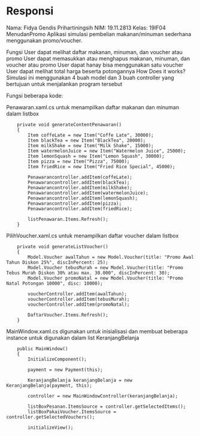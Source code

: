# Responsi
Nama: Fidya Gendis Prihartiningsih
NIM: 19.11.2813
Kelas: 19IF04
MenudanPromo
Aplikasi simulasi pembelian makanan/minuman sederhana menggunakan promo/voucher.

Fungsi
User dapat melihat daftar makanan, minuman, dan voucher atau promo
User dapat memasukkan atau menghapus makanan, minuman, dan voucher atau promo
User dapat hanay bisa menggunakan satu voucher
User dapat melihat total harga beserta potongannya
How Does it works?
Simulasi ini menggunakan 4 buah model dan 3 buah controller yang bertujuan untuk menjalankan program tersebut

Fungsi beberapa kode:

Penawaran.xaml.cs untuk menampilkan daftar makanan dan minuman dalam listbox

        private void generateContentPenawaran()
        {
            Item coffeLate = new Item("Coffe Late", 30000);
            Item blackTea = new Item("BlackTea", 20000);
            Item milkShake = new Item("Milk Shake", 15000);
            Item watermelonJuice = new Item("Watermelon Juice", 25000);
            Item lemonSquash = new Item("Lemon Squash", 30000);
            Item pizza = new Item("Pizza", 75000);
            Item friedRice = new Item("Fried Rice Special", 45000);

            Penawarancontroller.addItem(coffeLate);
            Penawarancontroller.addItem(blackTea);
            Penawarancontroller.addItem(milkShake);
            Penawarancontroller.addItem(watermelonJuice);
            Penawarancontroller.addItem(lemonSquash);
            Penawarancontroller.addItem(pizza);
            Penawarancontroller.addItem(friedRice);

            listPenawaran.Items.Refresh();
        }

PilihVoucher.xaml.cs untuk menampilkan daftar voucher dalam listbox

        private void generateListVoucher()
        {
            Model.Voucher awalTahun = new Model.Voucher(title: "Promo Awal Tahun Diskon 25%", discInPercent: 25);
            Model.Voucher tebusMurah = new Model.Voucher(title: "Promo Tebus Murah Diskon 30% atau max. 30.000", discInPercent: 30);
            Model.Voucher promoNatal = new Model.Voucher(title: "Promo Natal Potongan 10000", disc: 10000);

            voucherController.addItem(awalTahun);
            voucherController.addItem(tebusMurah);
            voucherController.addItem(promoNatal);

            DaftarVoucher.Items.Refresh();
        }

MainWindow.xaml.cs digunakan untuk inisialisasi dan membuat beberapa instance untuk digunakan dalam list KeranjangBelanja

        public MainWindow()
        {
            InitializeComponent();

            payment = new Payment(this);

            KeranjangBelanja keranjangBelanja = new KeranjangBelanja(payment, this);

            controller = new MainWindowController(keranjangBelanja);

            listBoxPesanan.ItemsSource = controller.getSelectedItems();
            listBoxPakaiVoucher.ItemsSource = controller.getSelectedVouchers();

            initializeView();
